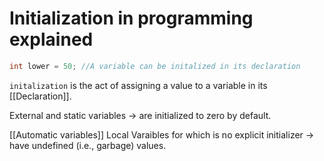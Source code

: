 # Initialization in programming explained

```C
int lower = 50; //A variable can be initalized in its declaration
```
`initalization` is the act of assigning a value to a variable in its [[Declaration]].


External and static variables 
-> are initialized to zero by default.

[[Automatic variables]] Local Varaibles for which is no explicit initializer 
-> have undefined (i.e., garbage) values.













